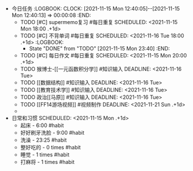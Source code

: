 - 今日任务
  :LOGBOOK:
  CLOCK: [2021-11-15 Mon 12:40:05]--[2021-11-15 Mon 12:40:13] =>  00:00:08
  :END:
	- TODO [#C] supermemo复习 #每日重复
	  SCHEDULED: <2021-11-15 Mon 18:00 .+1d>
	- TODO [#C] 不背单词 #每日重复
	  SCHEDULED: <2021-11-16 Tue 18:00 .+1d>
	  :LOGBOOK:
	  * State "DONE" from "TODO" [2021-11-15 Mon 23:40]
	  :END:
	- TODO [#C] 每日作文 #每日重复
	  SCHEDULED: <2021-11-15 Mon 20:00 .+1d>
	- TODO 猴博士-[[一元函数积分学]] #知识输入
	  DEADLINE: <2021-11-16 Tue>
	- TODO [[数据结构]] #知识输入
	  DEADLINE: <2021-11-16 Tue>
	- TODO [[教育技术学]] #知识输入
	  DEADLINE: <2021-11-16 Tue>
	- TODO 政治[[马原]] #知识输入
	  DEADLINE: <2021-11-16 Tue>
	- TODO [[FF14游场视频]] #视频制作
	  DEADLINE: <2021-11-21 Sun .+1d>
	-
- 日常和习惯
  SCHEDULED: <2021-11-15 Mon .+1d>
	- 起床 - 6:00 #habit
	- 好好刷牙洗脸 - 9:00 #habit
	- 洗澡 - 23:25 #habit
	- 整好吃的 - 0 times #habit
	- 睡觉 - 1 times #habit
	- 打麻将 - 1 times #habit